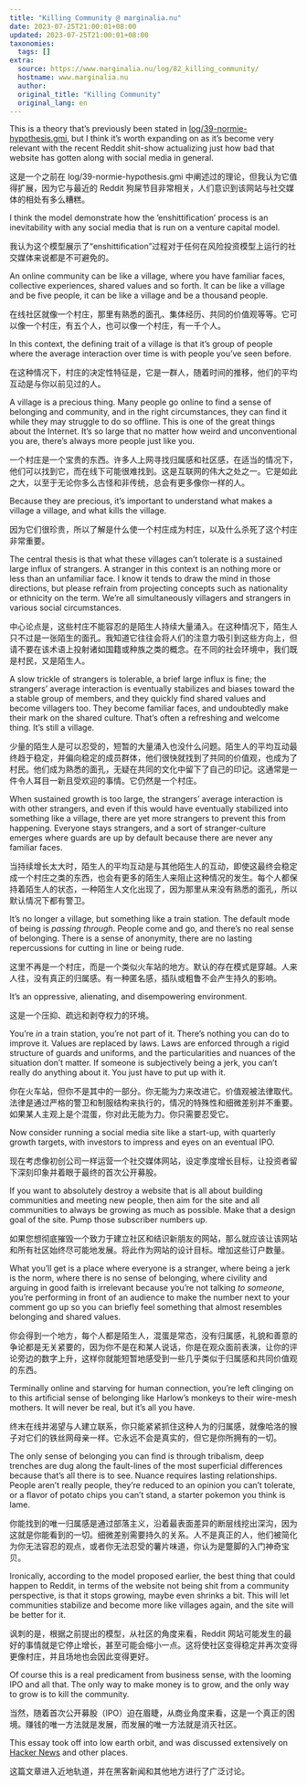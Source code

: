 ```yaml
---
title: "Killing Community @ marginalia.nu"
date: 2023-07-25T21:00:01+08:00
updated: 2023-07-25T21:00:01+08:00
taxonomies:
  tags: []
extra:
  source: https://www.marginalia.nu/log/82_killing_community/
  hostname: www.marginalia.nu
  author: 
  original_title: "Killing Community"
  original_lang: en
---
```


This is a theory that’s previously been stated in [log/39-normie-hypothesis.gmi](https://www.marginalia.nu/log/39-normie-hypothesis.gmi), but I think it’s worth expanding on as it’s become very relevant with the recent Reddit shit-show actualizing just how bad that website has gotten along with social media in general.  

这是一个之前在 log/39-normie-hypothesis.gmi 中阐述过的理论，但我认为它值得扩展，因为它与最近的 Reddit 狗屎节目非常相关，人们意识到该网站与社交媒体的相处有多么糟糕。

I think the model demonstrate how the ’enshittification’ process is an inevitability with any social media that is run on a venture capital model.  

我认为这个模型展示了“enshittification”过程对于任何在风险投资模型上运行的社交媒体来说都是不可避免的。

An online community can be like a village, where you have familiar faces, collective experiences, shared values and so forth. It can be like a village and be five people, it can be like a village and be a thousand people.  

在线社区就像一个村庄，那里有熟悉的面孔、集体经历、共同的价值观等等。它可以像一个村庄，有五个人，也可以像一个村庄，有一千个人。

In this context, the defining trait of a village is that it’s group of people where the average interaction over time is with people you’ve seen before.  

在这种情况下，村庄的决定性特征是，它是一群人，随着时间的推移，他们的平均互动是与你以前见过的人。

A village is a precious thing. Many people go online to find a sense of belonging and community, and in the right circumstances, they can find it while they may struggle to do so offline. This is one of the great things about the Internet. It’s so large that no matter how weird and unconventional you are, there’s always more people just like you.  

一个村庄是一个宝贵的东西。许多人上网寻找归属感和社区感，在适当的情况下，他们可以找到它，而在线下可能很难找到。这是互联网的伟大之处之一。它是如此之大，以至于无论你多么古怪和非传统，总会有更多像你一样的人。

Because they are precious, it’s important to understand what makes a village a village, and what kills the village.  

因为它们很珍贵，所以了解是什么使一个村庄成为村庄，以及什么杀死了这个村庄非常重要。

The central thesis is that what these villages can’t tolerate is a sustained large influx of strangers. A stranger in this context is an nothing more or less than an unfamiliar face. I know it tends to draw the mind in those directions, but please refrain from projecting concepts such as nationality or ethnicity on the term. We’re all simultaneously villagers and strangers in various social circumstances.  

中心论点是，这些村庄不能容忍的是陌生人持续大量涌入。在这种情况下，陌生人只不过是一张陌生的面孔。我知道它往往会将人们的注意力吸引到这些方向上，但请不要在该术语上投射诸如国籍或种族之类的概念。在不同的社会环境中，我们既是村民，又是陌生人。

A slow trickle of strangers is tolerable, a brief large influx is fine; the strangers’ average interaction is eventually stabilizes and biases toward the a stable group of members, and they quickly find shared values and become villagers too. They become familiar faces, and undoubtedly make their mark on the shared culture. That’s often a refreshing and welcome thing. It’s still a village.  

少量的陌生人是可以忍受的，短暂的大量涌入也没什么问题。陌生人的平均互动最终趋于稳定，并偏向稳定的成员群体，他们很快就找到了共同的价值观，也成为了村民。他们成为熟悉的面孔，无疑在共同的文化中留下了自己的印记。这通常是一件令人耳目一新且受欢迎的事情。它仍然是一个村庄。

When sustained growth is too large, the strangers’ average interaction is with other strangers, and even if this would have eventually stabilized into something like a village, there are yet more strangers to prevent this from happening. Everyone stays strangers, and a sort of stranger-culture emerges where guards are up by default because there are never any familiar faces.  

当持续增长太大时，陌生人的平均互动是与其他陌生人的互动，即使这最终会稳定成一个村庄之类的东西，也会有更多的陌生人来阻止这种情况的发生。每个人都保持着陌生人的状态，一种陌生人文化出现了，因为那里从来没有熟悉的面孔，所以默认情况下都有警卫。

It’s no longer a village, but something like a train station. The default mode of being is _passing through_. People come and go, and there’s no real sense of belonging. There is a sense of anonymity, there are no lasting repercussions for cutting in line or being rude.  

这里不再是一个村庄，而是一个类似火车站的地方。默认的存在模式是穿越。人来人往，没有真正的归属感。有一种匿名感，插队或粗鲁不会产生持久的影响。

It’s an oppressive, alienating, and disempowering environment.  

这是一个压抑、疏远和剥夺权力的环境。

You’re _in_ a train station, you’re not part of it. There’s nothing you can do to improve it. Values are replaced by laws. Laws are enforced through a rigid structure of guards and uniforms, and the particularities and nuances of the situation don’t matter. If someone is subjectively being a jerk, you can’t really do anything about it. You just have to put up with it.  

你在火车站，但你不是其中的一部分。你无能为力来改进它。价值观被法律取代。法律是通过严格的警卫和制服结构来执行的，情况的特殊性和细微差别并不重要。如果某人主观上是个混蛋，你对此无能为力。你只需要忍受它。

Now consider running a social media site like a start-up, with quarterly growth targets, with investors to impress and eyes on an eventual IPO.  

现在考虑像初创公司一样运营一个社交媒体网站，设定季度增长目标，让投资者留下深刻印象并着眼于最终的首次公开募股。

If you want to absolutely destroy a website that is all about building communities and meeting new people, then aim for the site and all communities to always be growing as much as possible. Make that a design goal of the site. Pump those subscriber numbers up.  

如果您想彻底摧毁一个致力于建立社区和结识新朋友的网站，那么就应该让该网站和所有社区始终尽可能地发展。将此作为网站的设计目标。增加这些订户数量。

What you’ll get is a place where everyone is a stranger, where being a jerk is the norm, where there is no sense of belonging, where civility and arguing in good faith is irrelevant because you’re not talking _to someone_, you’re performing in front of an audience to make the number next to your comment go up so you can briefly feel something that almost resembles belonging and shared values.  

你会得到一个地方，每个人都是陌生人，混蛋是常态，没有归属感，礼貌和善意的争论都是无关紧要的，因为你不是在和某人说话，你是在观众面前表演，让你的评论旁边的数字上升，这样你就能短暂地感受到一些几乎类似于归属感和共同价值观的东西。

Terminally online and starving for human connection, you’re left clinging on to this artificial sense of belonging like Harlow’s monkeys to their wire-mesh mothers. It will never be real, but it’s all you have.  

终末在线并渴望与人建立联系，你只能紧紧抓住这种人为的归属感，就像哈洛的猴子对它们的铁丝网母亲一样。它永远不会是真实的，但它是你所拥有的一切。

The only sense of belonging you can find is through tribalism, deep trenches are dug along the fault-lines of the most superficial differences because that’s all there is to see. Nuance requires lasting relationships. People aren’t really people, they’re reduced to an opinion you can’t tolerate, or a flavor of potato chips you can’t stand, a starter pokemon you think is lame.  

你能找到的唯一归属感是通过部落主义，沿着最表面差异的断层线挖出深沟，因为这就是你能看到的一切。细微差别需要持久的关系。人不是真正的人，他们被简化为你无法容忍的观点，或者你无法忍受的薯片味道，你认为是蹩脚的入门神奇宝贝。

Ironically, according to the model proposed earlier, the best thing that could happen to Reddit, in terms of the website not being shit from a community perspective, is that it stops growing, maybe even shrinks a bit. This will let communities stabilize and become more like villages again, and the site will be better for it.  

讽刺的是，根据之前提出的模型，从社区的角度来看，Reddit 网站可能发生的最好的事情就是它停止增长，甚至可能会缩小一点。这将使社区变得稳定并再次变得更像村庄，并且场地也会因此变得更好。

Of course this is a real predicament from business sense, with the looming IPO and all that. The only way to make money is to grow, and the only way to grow is to kill the community.  

当然，随着首次公开募股（IPO）迫在眉睫，从商业角度来看，这是一个真正的困境。赚钱的唯一方法就是发展，而发展的唯一方法就是消灭社区。

This essay took off into low earth orbit, and was discussed extensively on [Hacker News](https://news.ycombinator.com/item?id=36296882) and other places.  

这篇文章进入近地轨道，并在黑客新闻和其他地方进行了广泛讨论。
